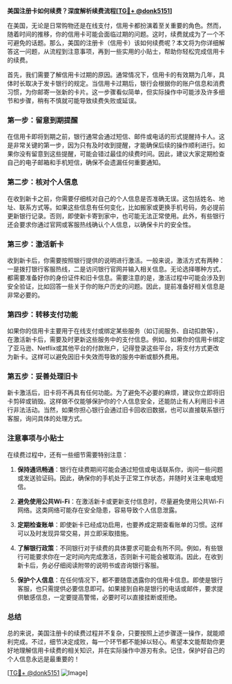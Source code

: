 **美国注册卡如何续费？深度解析续费流程[[TG💪+ @donk5151](https://t.me/s/donk5151)]**

在美国，无论是日常购物还是在线支付，信用卡都扮演着至关重要的角色。然而，随着时间的推移，你的信用卡可能会面临过期的问题。这时，续费就成为了一个不可避免的话题。那么，美国的注册卡（信用卡）该如何续费呢？本文将为你详细解答这一问题，从流程到注意事项，再到一些实用的小贴士，帮助你轻松完成信用卡的续费。

首先，我们需要了解信用卡过期的原因。通常情况下，信用卡的有效期为几年，具体时长取决于发卡银行的规定。当信用卡过期后，银行会根据你的账户信息和消费习惯，为你邮寄一张新的卡片。这一步骤看似简单，但实际操作中可能涉及许多细节和步骤，稍有不慎就可能导致续费失败或延误。

### **第一步：留意到期提醒**

在信用卡即将到期之前，银行通常会通过短信、邮件或电话的形式提醒持卡人。这是非常关键的第一步，因为只有及时收到提醒，才能确保后续的操作顺利进行。如果你没有留意到这些提醒，可能会错过最佳的续费时间。因此，建议大家定期检查自己的电子邮箱和手机短信，确保不会遗漏任何重要通知。

### **第二步：核对个人信息**

在收到新卡之前，你需要仔细核对自己的个人信息是否准确无误。这包括姓名、地址、联系方式等。如果这些信息有任何变化，比如搬家或更换手机号码，务必提前更新银行记录。否则，即使新卡寄到家中，也可能无法正常使用。此外，有些银行还会要求你通过官网或客服热线确认个人信息，以确保卡片的安全性。

### **第三步：激活新卡**

收到新卡后，你需要按照银行提供的说明进行激活。一般来说，激活方式有两种：一是拨打银行客服热线，二是访问银行官网并输入相关信息。无论选择哪种方式，都需要准备好你的身份证件和旧卡信息。需要注意的是，激活过程中可能会涉及到安全验证，比如回答一些关于你的账户历史的问题。因此，提前准备好相关信息是非常必要的。

### **第四步：转移支付功能**

如果你的信用卡主要用于在线支付或绑定某些服务（如订阅服务、自动扣款等），在激活新卡后，需要及时更新这些服务中的支付信息。例如，如果你的信用卡绑定了亚马逊、Netflix或其他平台的付款账户，记得登录这些平台，将支付方式更改为新卡。这样可以避免因旧卡失效而导致的服务中断或额外费用。

### **第五步：妥善处理旧卡**

新卡激活后，旧卡将不再具有任何功能。为了避免不必要的麻烦，建议你立即将旧卡剪碎或销毁。这样做不仅能够保护你的个人信息安全，还能防止有人利用旧卡进行非法活动。当然，如果你担心银行会通过旧卡回收旧数据，也可以直接联系银行客服，询问具体的处理方式。

### **注意事项与小贴士**

在续费过程中，还有一些细节需要特别注意：

1. **保持通讯畅通**：银行在续费期间可能会通过短信或电话联系你，询问一些问题或发送验证码。因此，确保你的手机处于正常工作状态，并随时关注来电或短信。

2. **避免使用公共Wi-Fi**：在激活新卡或更新支付信息时，尽量避免使用公共Wi-Fi网络。这类网络可能存在安全隐患，容易导致个人信息泄露。

3. **定期检查账单**：即使新卡已经成功启用，也要养成定期查看账单的习惯。这样可以及时发现异常交易，并立即采取措施。

4. **了解银行政策**：不同银行对于续费的具体要求可能会有所不同。例如，有些银行可能要求你在一定时间内完成激活，否则新卡可能会被取消。因此，在收到新卡后，务必仔细阅读附带的说明书或咨询银行客服。

5. **保护个人信息**：在任何情况下，都不要随意透露你的信用卡信息。即使是银行客服，也只需提供必要信息即可。如果接到自称是银行的电话或邮件，要求提供敏感信息，一定要提高警惕，必要时可以直接挂断或拒绝。

### **总结**

总的来说，美国注册卡的续费过程并不复杂，只要按照上述步骤逐一操作，就能顺利完成。不过，细节决定成败，每一个环节都不能掉以轻心。希望本文能帮助你更好地理解信用卡续费的相关知识，并在实际操作中游刃有余。记住，保护好自己的个人信息永远是最重要的！

[[TG💪+ @donk5151](https://t.me/s/donk5151) ![Image](https://i.postimg.cc/rwNCRYN7/Snipaste-2025-04-30-17-27-05.png)]